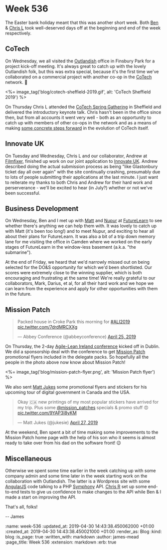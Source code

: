 Week 536
========

The Easter bank holiday meant that this was another short week. Both [Ben][] & [Chris L][] took well-deserved days off at the beginning and end of the week respectively.

## CoTech

On Wednesday, we all visited the [Outlandish][] office in Finsbury Park for a project kick-off meeting. It's always great to catch up with the lovely Outlandish folk, but this was extra special, because it's the first time we've collaborated on a commercial project with another co-op in the [CoTech][] network. 🎉

<%= image_tag('blog/cotech-sheffield-2019.gif', alt: 'CoTech Sheffield 2019') %>

On Thursday Chris L attended the [CoTech Spring Gathering][cotech-spring-gathering-2019] in Sheffield and delivered the introductory keynote talk. Chris hasn't been in the office since then, but from all accounts it went very well - both as an opportunity to catch up with members of other co-ops in the network and as a means of making [some concrete steps forward][cotech-governance] in the evolution of CoTech itself.

## Innovate UK

On Tuesday and Wednesday, Chris L and our collaborator, Andrew at [Filmfixer][], finished up work on our joint application to [Innovate UK][]. Andrew described doing the actual submission process as being "like Glastonbury ticket day all over again" with the site continually crashing, presumably due to lots of people submitting their applications at the last minute. I just want to reiterate my thanks to both Chris and Andrew for their hard work and perserverance - we'll be excited to hear (in July?) whether or not we've been successful.

## Business Development

On Wednesday, Ben and I met up with [Matt][] and [Nupur][] at [FutureLearn][] to see whether there's anything we can help them with. It was lovely to catch up with Matt (it's been too long!) and to meet Nupur, and exciting to hear all about their plans for FutureLearn. It was also a bit of a trip down memory lane for me visiting the office in Camden where we worked on the early stages of FutureLearn in the window-less basement (a.k.a. "the submarine").

At the end of Friday, we heard that we'd narrowly missed out on being selected for the DO&S opportunity for which we'd been shortlisted. Our scores were extremely close to the winning supplier, which is both encouraging and frustrating at the same time! We're really grateful to our collaborators, Mark, Darius, et al, for all their hard work and we hope we can learn from the experience and apply for other opportunities with them in the future.

## Mission Patch

<blockquote class="twitter-tweet" data-lang="en"><p lang="en" dir="ltr">Packed house in Croke Park this morning for <a href="https://twitter.com/hashtag/ALI2019?src=hash&amp;ref_src=twsrc%5Etfw">#ALI2019</a> <a href="https://t.co/7drdMRCXXg">pic.twitter.com/7drdMRCXXg</a></p>&mdash; Abbey Conference (@abbeyconference) <a href="https://twitter.com/abbeyconference/status/1121332701045379072?ref_src=twsrc%5Etfw">April 25, 2019</a></blockquote>
<script async src="https://platform.twitter.com/widgets.js" charset="utf-8"></script>

On Thursday, the 2-day [Agile-Lean Ireland conference][] kicked off in Dublin. We did a sponsorship deal with the conference to get [Mission Patch][] promotional flyers included in the delegate packs. So hopefully all the people in the photo above now know about Mission Patch!

<%= image_tag('blog/mission-patch-flyer.png', alt: 'Mission Patch flyer') %>

We also sent [Matt Jukes][] some promotional flyers and stickers for his upcoming tour of digital government in Canada and the USA.

<blockquote class="twitter-tweet" data-lang="en"><p lang="en" dir="ltr">Okay 🇨🇦 new printings of my most popular stickers have arrived for my trip. Plus some <a href="https://twitter.com/mission_patches?ref_src=twsrc%5Etfw">@mission_patches</a> specials &amp; promo stuff 😍 <a href="https://t.co/9YAP3I8yKM">pic.twitter.com/9YAP3I8yKM</a></p>&mdash; Matt Jukes (@jukesie) <a href="https://twitter.com/jukesie/status/1122197028640120832?ref_src=twsrc%5Etfw">April 27, 2019</a></blockquote>
<script async src="https://platform.twitter.com/widgets.js" charset="utf-8"></script>

At the weekend, Ben spent a bit of time making some improvements to the Mission Patch home page with the help of his son who it seems is almost ready to take over from his dad on the software front! 😉

## Miscellaneous

Otherwise we spent some time earlier in the week catching up with some company admin and some time later in the week starting work on the collaboration with Outlandish. The latter is a Wordpress site with some [AngularJS][] code talking to a PHP [Symphony][] API. [Chris R][] set up some end-to-end tests to give us confidence to make changes to the API while Ben & I made a start on improving the API.

That's all, folks!

-- James

[Ben]: /ben-griffiths
[Chris L]: /chris-lowis
[cotech-spring-gathering-2019]: https://wiki.coops.tech/wiki/Sheffield_2019
[CoTech]: https://coops.tech/
[outlandish]: https://outlandish.com/
[cotech-governance]: https://wiki.coops.tech/wiki/Sheffield_2019/_Cotech_governance
[Matt]: http://mattwalton.co.uk/
[Nupur]: https://twitter.com/nupur_m
[FutureLearn]: https://www.futurelearn.com/
[Filmfixer]: https://filmfixer.co.uk/
[Innovate UK]: https://www.gov.uk/government/organisations/innovate-uk
[Mission Patch]: https://mission-patch.com/
[Agile-Lean Ireland conference]: https://www.agileleanireland.org/
[AngularJS]: https://angularjs.org/
[Symphony]: https://symfony.com/
[Chris R]: /chris-roos
[Matt Jukes]: https://digitalbydefault.com/about/

:name: week-536
:updated_at: 2019-04-30 14:43:38.450062000 +01:00
:created_at: 2019-04-30 14:43:38.450021000 +01:00
:render_as: Blog
:kind: blog
:is_page: true
:written_with: markdown
:author: james-mead
:page_title: Week 536
:extension: markdown
:erb: true
